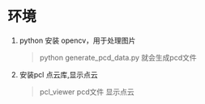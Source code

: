 # 环境
1. python 安装 opencv，用于处理图片

    > python generate_pcd_data.py 就会生成pcd文件

2. 安装pcl 点云库,显示点云
    
    > pcl_viewer pcd文件 显示点云


